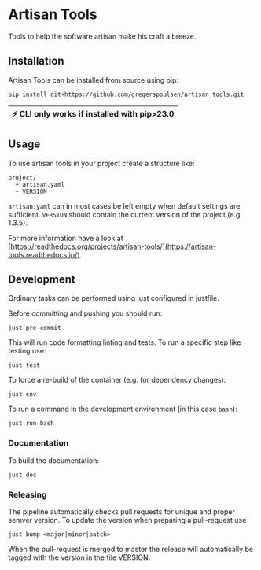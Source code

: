 # Artisan Tools
Tools to help the software artisan make his craft a breeze.

## Installation

Artisan Tools can be installed from source using pip:
```shell
pip install git+https://github.com/gregerspoulsen/artisan_tools.git
```

| :zap:        CLI only works if installed with pip>23.0   |
|----------------------------------------------------------|


## Usage

To use artisan tools in your project create a structure like:
```
project/
  + artisan.yaml
  + VERSION
```
`artisan.yaml` can in most cases be left empty when default settings are
sufficient. `VERSION` should contain the current version of the project
(e.g. 1.3.5).

For more information have a look at
[https://readthedocs.org/projects/artisan-tools/](https://artisan-tools.readthedocs.io/).


## Development
Ordinary tasks can be performed using just configured in justfile.

Before committing and pushing you should run:

```shell
just pre-commit
```
This will run code formatting linting and tests. To run a specific step like
testing use:
```shell
just test
```

To force a re-build of the container (e.g. for dependency changes):
```shell
just env
```

To run a command in the development environment (in this case `bash`):
```shell
just run bash
```

### Documentation
To build the documentation:
```shell
just doc
```

### Releasing

The pipeline automatically checks pull requests for unique and proper semver
version. To update the version when preparing a pull-request use
```shell
just bump <major|minor|patch>
```
When the pull-request is merged to master the release will automatically be
tagged with the version in the file VERSION.
